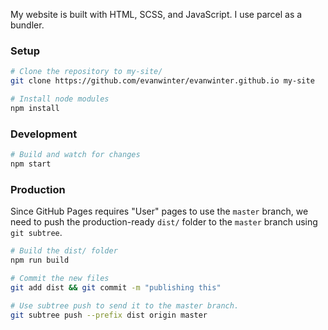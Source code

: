 My website is built with HTML, SCSS, and JavaScript. I use parcel as a bundler.

### Setup

```bash
# Clone the repository to my-site/
git clone https://github.com/evanwinter/evanwinter.github.io my-site

# Install node modules
npm install
```

### Development

```bash
# Build and watch for changes
npm start
```

### Production

Since GitHub Pages requires "User" pages to use the `master` branch, we need to push the production-ready `dist/` folder to the `master` branch using `git subtree`.

```bash
# Build the dist/ folder
npm run build

# Commit the new files
git add dist && git commit -m "publishing this"

# Use subtree push to send it to the master branch.
git subtree push --prefix dist origin master
```